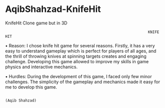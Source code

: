 # AqibShahzad-KnifeHit
 KnifeHit Clone game but in 3D


                                                                    KNIFE HIT     

•	Reason:
          I chose knife hit game for several reasons. Firstly, it has a very easy to understand gameplay which is perfect for players of all ages, and the thrill of throwing knives at spinning targets creates and engaging challenge. Developing this game allowed to improve my skills in game physics and interactive mechanics.

•	Hurdles:
     During the development of this game, I faced only few minor challenges. The simplicity of the gameplay and mechanics made it easy for me to develop this game.

                                                                                                                                                                                     (Aqib Shahzad)
